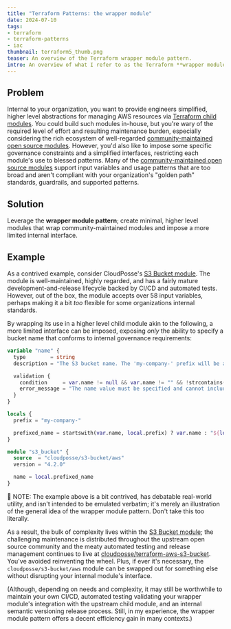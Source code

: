 ```yaml
---
title: "Terraform Patterns: the wrapper module"
date: 2024-07-10
tags:
- terraform
- terraform-patterns
- iac
thumbnail: terraform5_thumb.png
teaser: An overview of the Terraform wrapper module pattern.
intro: An overview of what I refer to as the Terraform **wrapper module pattern**.
---
```


## Problem

Internal to your organization, you want to provide engineers simplified, higher level abstractions for managing AWS resources via [Terraform child modules](/blog/scalable-terraform-patterns-reuse-and-repeatability/#child-modules-generic-composable-recipes).
You could build such modules in-house, but you're wary of the required level of effort
and resulting maintenance burden, especially considering the rich ecosystem of
well-regarded [community-maintained open source modules](https://registry.terraform.io/browse/modules).
However, you'd also like to impose some specific governance constraints and a
simplified interfaces, restricting each module's use to blessed patterns. Many
of the [community-maintained open source modules](https://registry.terraform.io/browse/modules)
support input variables and usage patterns that are too broad and aren't compliant
with your organization's "golden path" standards, guardrails, and supported
patterns.

## Solution

Leverage the **wrapper module pattern**; create minimal, higher level modules
that wrap community-maintained modules and impose a more limited internal interface.

## Example

As a contrived example, consider CloudPosse's [S3 Bucket module](https://registry.terraform.io/modules/cloudposse/s3-bucket/aws/latest). The module
is well-maintained, highly regarded, and has a fairly mature development-and-release
lifecycle backed by CI/CD and automated tests. However, out of the box, the module
accepts over 58 input variables, perhaps making it a bit _too_ flexible for some
organizations internal standards.

By wrapping its use in a higher level child module akin to the following, a
more limited interface can be imposed, exposing _only_ the ability to specify a
bucket name that conforms to internal governance requirements:

```terraform
variable "name" {
  type        = string
  description = "The S3 bucket name. The 'my-company-' prefix will be automatically added if it's not already present."  

  validation {
    condition     = var.name != null && var.name != "" && !strcontains(var.name, "_")
    error_message = "The name value must be specified and cannot include '_' characters"
  }
}

locals {
  prefix = "my-company-"

  prefixed_name = startswith(var.name, local.prefix) ? var.name : "${local.prefix}${var.name}"
}

module "s3_bucket" {
  source  = "cloudposse/s3-bucket/aws"
  version = "4.2.0"

  name = local.prefixed_name
}
```

<div class="note">
  <p>👋 NOTE: The example above is a bit contrived, has debatable real-world utility, and isn't intended to be emulated verbatim; it's merely an illustration of the general idea of the wrapper module pattern. Don't take this too literally.</p>
</div>

As a result, the bulk of complexity lives within the [S3 Bucket
module](https://registry.terraform.io/modules/cloudposse/s3-bucket/aws/latest);
the challenging maintenance is distributed throughout the upstream open source community and
the meaty automated testing and release management continues to live at [cloudposse/terraform-aws-s3-bucket](https://github.com/cloudposse/terraform-aws-s3-bucket).
You've avoided reinventing the wheel. Plus, if ever it's necessary, the `cloudposse/s3-bucket/aws`
module can be swapped out for something else without disrupting your internal
module's interface.

(Although, depending on needs and complexity, it may still be worthwhile to maintain your own CI/CD, automated testing validating your wrapper module's integration with the upstream child module, and an internal semantic versioning release process. Still, in my experience, the wrapper module pattern offers a decent efficiency gain in many contexts.)
